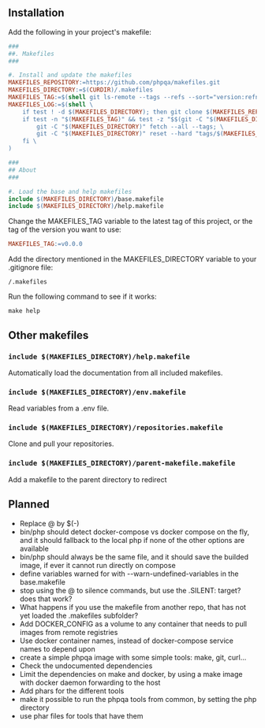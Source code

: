 ## Installation
        
Add the following in your project's makefile:

```makefile
###
##. Makefiles
###

#. Install and update the makefiles
MAKEFILES_REPOSITORY:=https://github.com/phpqa/makefiles.git
MAKEFILES_DIRECTORY:=$(CURDIR)/.makefiles
MAKEFILES_TAG:=$(shell git ls-remote --tags --refs --sort="version:refname" "$(MAKEFILES_REPOSITORY)" "v*.*.*" | tail -n 1 | awk -F/ '{ print $$3 }')
MAKEFILES_LOG:=$(shell \
	if test ! -d $(MAKEFILES_DIRECTORY); then git clone $(MAKEFILES_REPOSITORY) "$(MAKEFILES_DIRECTORY)"; fi; \
	if test -n "$(MAKEFILES_TAG)" && test -z "$$(git -C "$(MAKEFILES_DIRECTORY)" --no-pager describe --tags --always --dirty | grep "^$(MAKEFILES_TAG)")"; then \
		git -C "$(MAKEFILES_DIRECTORY)" fetch --all --tags; \
		git -C "$(MAKEFILES_DIRECTORY)" reset --hard "tags/$(MAKEFILES_TAG)"; \
	fi \
)

###
## About
###

#. Load the base and help makefiles
include $(MAKEFILES_DIRECTORY)/base.makefile
include $(MAKEFILES_DIRECTORY)/help.makefile
```

Change the MAKEFILES_TAG variable to the latest tag of this project, or the tag of the version you want to use:

```makefile
MAKEFILES_TAG:=v0.0.0
```

Add the directory mentioned in the MAKEFILES_DIRECTORY variable to your .gitignore file:

```.gitignore
/.makefiles
```

Run the following command to see if it works:

```shell
make help
```

## Other makefiles

### `include $(MAKEFILES_DIRECTORY)/help.makefile`

Automatically load the documentation from all included makefiles.

### `include $(MAKEFILES_DIRECTORY)/env.makefile`

Read variables from a .env file.

### `include $(MAKEFILES_DIRECTORY)/repositories.makefile`

Clone and pull your repositories.

### `include $(MAKEFILES_DIRECTORY)/parent-makefile.makefile`

Add a makefile to the parent directory to redirect

## Planned

- Replace @ by $(-)
- bin/php should detect docker-compose vs docker compose on the fly, and it should fallback to the local php if none of the other options are available
- bin/php should always be the same file, and it should save the builded image, if ever it cannot run directly on compose
- define variables warned for with --warn-undefined-variables in the base.makefile
- stop using the @ to silence commands, but use the .SILENT: target? does that work?
- What happens if you use the makefile from another repo, that has not yet loaded the .makefiles subfolder?
- Add DOCKER_CONFIG as a volume to any container that needs to pull images from remote registries
- Use docker container names, instead of docker-compose service names to depend upon
- create a simple phpqa image with some simple tools: make, git, curl...
- Check the undocumented dependencies
- Limit the dependencies on make and docker, by using a make image with docker daemon forwarding to the host
- Add phars for the different tools
- make it possible to run the phpqa tools from common, by setting the php directory
- use phar files for tools that have them
